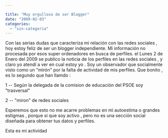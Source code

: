 ```yaml
---

title: "Muy orgulloso de ser Blogger"
date: "2009-02-03"
categories: 
  - "sin-categoria"
---
```


Con las serias dudas que caracteriza mi relación con las redes sociales , hoy estoy feliz de ser un blogger independiente. Mi información no procesada por esos super ordenadores en busca de perfiles. el Lunes 2 de Enero del 2009 se publico la noticia de los perfiles en las redes sociales , y claro yo atendí a ver en cual estoy yo . Soy un observador que socialmente visto como un "mirón" por la falta de actividad de mis perfiles. Que bonito , es lo segundo que han llamdo :

1 -- Según la delegada de la comision de educación del PSOE soy "trasversal"

2 -- "miron" de redes sociales

Esperemos que esto no me acarre problemas en mi autoestima o grandes estigmas , porque si que soy activo , pero no es una sección social diseñada para obtener tus datos y perfiles.

Esta es mi actividad
